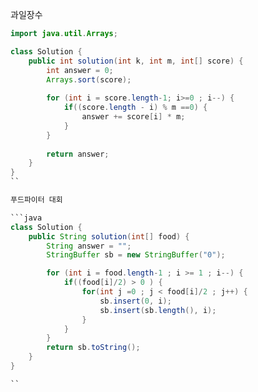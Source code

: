 과일장수

```java
import java.util.Arrays;

class Solution {
    public int solution(int k, int m, int[] score) {
        int answer = 0;
        Arrays.sort(score);
        
        for (int i = score.length-1; i>=0 ; i--) {
            if((score.length - i) % m ==0) {
                answer += score[i] * m;
            }
        }
        
        return answer;
    }
}
``

푸드파이터 대회

```java
class Solution {
    public String solution(int[] food) {
        String answer = "";
        StringBuffer sb = new StringBuffer("0");

        for (int i = food.length-1 ; i >= 1 ; i--) {
            if((food[i]/2) > 0 ) {
                for(int j =0 ; j < food[i]/2 ; j++) {
                    sb.insert(0, i);
                    sb.insert(sb.length(), i);
                }
            }
        }
        return sb.toString();
    }
}

``
